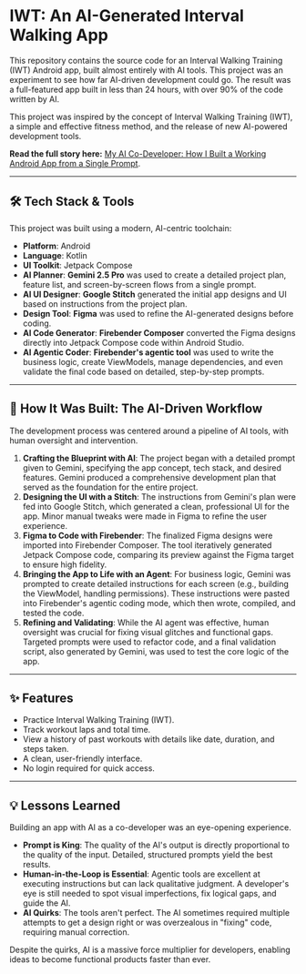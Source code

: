 # IWT: An AI-Generated Interval Walking App

This repository contains the source code for an Interval Walking Training (IWT) Android app, built almost entirely with AI tools. This project was an experiment to see how far AI-driven development could go. The result was a full-featured app built in less than 24 hours, with over 90% of the code written by AI.

This project was inspired by the concept of Interval Walking Training (IWT), a simple and effective fitness method, and the release of new AI-powered development tools.

**Read the full story here:** [My AI Co-Developer: How I Built a Working Android App from a Single Prompt](https://dev.to/pranay_airan_d5fa6a7dedc0/my-ai-co-developer-how-i-built-a-working-android-app-from-a-single-prompt-2im8).

-----

## 🛠️ Tech Stack & Tools

This project was built using a modern, AI-centric toolchain:

  * **Platform**: Android
  * **Language**: Kotlin
  * **UI Toolkit**: Jetpack Compose
  * **AI Planner**: **Gemini 2.5 Pro** was used to create a detailed project plan, feature list, and screen-by-screen flows from a single prompt.
  * **AI UI Designer**: **Google Stitch** generated the initial app designs and UI based on instructions from the project plan.
  * **Design Tool**: **Figma** was used to refine the AI-generated designs before coding.
  * **AI Code Generator**: **Firebender Composer** converted the Figma designs directly into Jetpack Compose code within Android Studio.
  * **AI Agentic Coder**: **Firebender's agentic tool** was used to write the business logic, create ViewModels, manage dependencies, and even validate the final code based on detailed, step-by-step prompts.

-----

## 🚀 How It Was Built: The AI-Driven Workflow

The development process was centered around a pipeline of AI tools, with human oversight and intervention.

1.  **Crafting the Blueprint with AI**: The project began with a detailed prompt given to Gemini, specifying the app concept, tech stack, and desired features. Gemini produced a comprehensive development plan that served as the foundation for the entire project.
2.  **Designing the UI with a Stitch**: The instructions from Gemini's plan were fed into Google Stitch, which generated a clean, professional UI for the app. Minor manual tweaks were made in Figma to refine the user experience.
3.  **Figma to Code with Firebender**: The finalized Figma designs were imported into Firebender Composer. The tool iteratively generated Jetpack Compose code, comparing its preview against the Figma target to ensure high fidelity.
4.  **Bringing the App to Life with an Agent**: For business logic, Gemini was prompted to create detailed instructions for each screen (e.g., building the ViewModel, handling permissions). These instructions were pasted into Firebender's agentic coding mode, which then wrote, compiled, and tested the code.
5.  **Refining and Validating**: While the AI agent was effective, human oversight was crucial for fixing visual glitches and functional gaps. Targeted prompts were used to refactor code, and a final validation script, also generated by Gemini, was used to test the core logic of the app.

-----

## ✨ Features

  * Practice Interval Walking Training (IWT).
  * Track workout laps and total time.
  * View a history of past workouts with details like date, duration, and steps taken.
  * A clean, user-friendly interface.
  * No login required for quick access.

-----

## 💡 Lessons Learned

Building an app with AI as a co-developer was an eye-opening experience.

  * **Prompt is King**: The quality of the AI's output is directly proportional to the quality of the input. Detailed, structured prompts yield the best results.
  * **Human-in-the-Loop is Essential**: Agentic tools are excellent at executing instructions but can lack qualitative judgment. A developer's eye is still needed to spot visual imperfections, fix logical gaps, and guide the AI.
  * **AI Quirks**: The tools aren't perfect. The AI sometimes required multiple attempts to get a design right or was overzealous in "fixing" code, requiring manual correction.

Despite the quirks, AI is a massive force multiplier for developers, enabling ideas to become functional products faster than ever.
